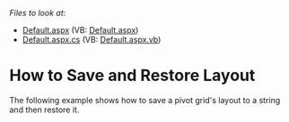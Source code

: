 <!-- default file list -->
*Files to look at*:

* [Default.aspx](./CS/ASPxPivotGrid_SaveAndRestoreLayout/Default.aspx) (VB: [Default.aspx](./VB/ASPxPivotGrid_SaveAndRestoreLayout/Default.aspx))
* [Default.aspx.cs](./CS/ASPxPivotGrid_SaveAndRestoreLayout/Default.aspx.cs) (VB: [Default.aspx.vb](./VB/ASPxPivotGrid_SaveAndRestoreLayout/Default.aspx.vb))
<!-- default file list end -->
# How to Save and Restore Layout


<p>The following example shows how to save a pivot grid's layout to a string and then restore it.</p>

<br/>


